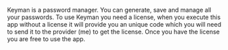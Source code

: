 Keyman is a password manager. You can generate, save and manage all your passwords. To use Keyman you need a license, when you execute this app without a license it will provide you an unique code which you will need to send it to the provider (me) to get the license.
Once you have the license you are free to use the app.
